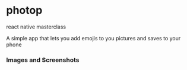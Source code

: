 # photop
react native masterclass

A simple app that lets you add emojis to you pictures and saves to your phone

  ### Images and Screenshots
